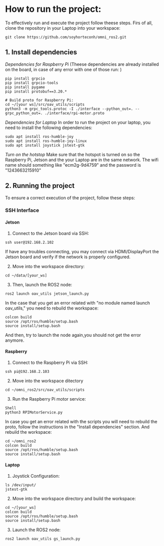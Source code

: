 # How to run the project:

To effectively run and execute the project follow theese steps. 
Firs of all, clone the repository in your Laptop into your workspace:
```Shell
git clone https://github.com/soyhorteconh/omni_ros2.git
```

## 1. Install dependencies 

*Dependencies for Raspberry Pi* (Theese dependencies are already installed on the board, in case of any error with one of those run: )

```Shell
pip install grpcio
pip install grpcio-tools
pip install pygame
pip install protobuf==3.20.*

# Build proto for Raspberry Pi:
cd ~/[your ws]/src/oav_utils/scripts
python3 -m grpc_tools.protoc -I ./interface --python_out=. --grpc_python_out=. ./interface/rpi-motor.proto
```

*Dependencies for Laptop* In order to run the project on your laptop, you need to install the following dependencies:

```Shell
sudo apt install ros-humble-joy
sudo apt install ros-humble-joy-linux
sudo apt install joystick jstest-gtk
```

*Turn on the hotstop* Make sure that the hotspot is turned on so the Raspberry Pi, Jetson and the your Laptop are in the same network.
The wifi name should something like "ecm2g-9d4759" and the password is "1243663215910"

## 2. Running the project 

To ensure a correct execution of the project, follow these steps:

### SSH Interface
#### Jetson
1. Connect to the Jetson board via SSH:
```Shell
ssh user@192.168.2.102
```

If have any troubles connecting, you may connect via HDMI/DisplayPort the Jetson board and verify if the network is properly configured.


2. Move into the workspace directory:
```Shell
cd ~/data/[your_ws]
```

3. Then, launch the ROS2 node:
```Shell
ros2 launch oav_utils jetson_launch.py
```

In the case that you get an error related with "no module named launch oav_utils," you need to rebuild the workspace:
```Shell
colcon build
source /opt/ros/humble/setup.bash
source install/setup.bash
```

And then, try to launch the node again,you should not get the error anymore.

#### Raspberry

1. Connect to the Raspberry Pi via SSH:
```Shell
ssh pi@192.168.2.103
```

2. Move into the workspace ditectory
```Shell
cd ~/omni_ros2/src/oav_utils/scripts
```
3. Run the Raspberry Pi motor service:
```Shell
Shell
python3 RPIMotorService.py
```

In case you get an error related with the scripts you will need to rebuild the proto, follow the instructions in the "Install dependencies" section. And rebuild the workspace:
```Shell
cd ~/omni_ros2
colcon build
source /opt/ros/humble/setup.bash
source install/setup.bash
```

#### Laptop

1. Joystick Configuration:
```Shell
ls /dev/input/
jstest-gtk
```

2. Move into the workspace directory and build the workspace:
```Shell
cd ~/[your_ws]
colcon build
source /opt/ros/humble/setup.bash
source install/setup.bash
```

3. Launch the ROS2 node:
```Shell
ros2 launch oav_utils gs_launch.py
```

